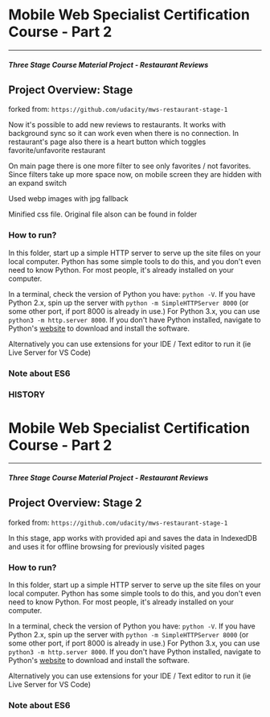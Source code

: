 # Mobile Web Specialist Certification Course - Part 2
---
#### _Three Stage Course Material Project - Restaurant Reviews_

## Project Overview: Stage 

forked from: `https://github.com/udacity/mws-restaurant-stage-1`

Now it's possible to add new reviews to restaurants. It works with background sync so it can work even when there is no connection.
In restaurant's page also there is a heart button which toggles favorite/unfavorite restaurant

On main page there is one more filter to see only favorites / not favorites. Since filters take up more space now, on mobile screen they are hidden with an expand switch

Used webp images with jpg fallback

Minified css file. Original file alson can be found in folder

### How to run?

 In this folder, start up a simple HTTP server to serve up the site files on your local computer. Python has some simple tools to do this, and you don't even need to know Python. For most people, it's already installed on your computer. 

In a terminal, check the version of Python you have: `python -V`. If you have Python 2.x, spin up the server with `python -m SimpleHTTPServer 8000` (or some other port, if port 8000 is already in use.) For Python 3.x, you can use `python3 -m http.server 8000`. If you don't have Python installed, navigate to Python's [website](https://www.python.org/) to download and install the software.

Alternatively you can use extensions for your IDE / Text editor to run it (ie Live Server for VS Code)


### Note about ES6


### HISTORY
# Mobile Web Specialist Certification Course - Part 2
---
#### _Three Stage Course Material Project - Restaurant Reviews_

## Project Overview: Stage 2

forked from: `https://github.com/udacity/mws-restaurant-stage-1`

In this stage, app works with provided api and saves the data in IndexedDB and uses it for offline browsing for previously visited pages

### How to run?

 In this folder, start up a simple HTTP server to serve up the site files on your local computer. Python has some simple tools to do this, and you don't even need to know Python. For most people, it's already installed on your computer. 

In a terminal, check the version of Python you have: `python -V`. If you have Python 2.x, spin up the server with `python -m SimpleHTTPServer 8000` (or some other port, if port 8000 is already in use.) For Python 3.x, you can use `python3 -m http.server 8000`. If you don't have Python installed, navigate to Python's [website](https://www.python.org/) to download and install the software.

Alternatively you can use extensions for your IDE / Text editor to run it (ie Live Server for VS Code)


### Note about ES6
